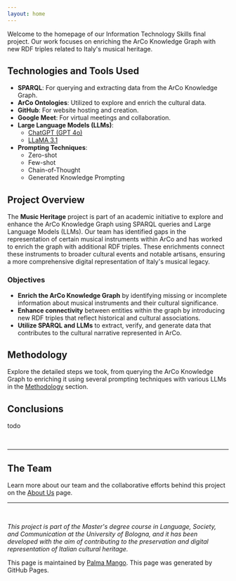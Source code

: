 ```yaml
---
layout: home
---
```


Welcome to the homepage of our Information Technology Skills final project. Our work focuses on enriching the ArCo Knowledge Graph with new RDF triples related to Italy's musical heritage.

## Technologies and Tools Used

- **SPARQL**: For querying and extracting data from the ArCo Knowledge Graph.
- **ArCo Ontologies**: Utilized to explore and enrich the cultural data.
- **GitHub**: For website hosting and creation.
- **Google Meet**: For virtual meetings and collaboration.
- **Large Language Models (LLMs)**: 
  - [ChatGPT (GPT 4o)](https://chatgpt.com/)
  - [LLaMA 3.1](https://www.llama2.ai/)
- **Prompting Techniques**:
  - Zero-shot
  - Few-shot
  - Chain-of-Thought
  - Generated Knowledge Prompting

## Project Overview

The **Music Heritage** project is part of an academic initiative to explore and enhance the ArCo Knowledge Graph using SPARQL queries and Large Language Models (LLMs). Our team has identified gaps in the representation of certain musical instruments within ArCo and has worked to enrich the graph with additional RDF triples. These enrichments connect these instruments to broader cultural events and notable artisans, ensuring a more comprehensive digital representation of Italy's musical legacy.

### Objectives

- **Enrich the ArCo Knowledge Graph** by identifying missing or incomplete information about musical instruments and their cultural significance.
- **Enhance connectivity** between entities within the graph by introducing new RDF triples that reflect historical and cultural associations.
- **Utilize SPARQL and LLMs** to extract, verify, and generate data that contributes to the cultural narrative represented in ArCo.

## Methodology

Explore the detailed steps we took, from querying the ArCo Knowledge Graph to enriching it using several prompting techniques with various LLMs in the [Methodology](./methodology.md) section.

## Conclusions

todo

<br>

---

## The Team

Learn more about our team and the collaborative efforts behind this project on the [About Us](./about.md) page.

---

<br>

*This project is part of the Master's degree course in Language, Society, and Communication at the University of Bologna, and it has been developed with the aim of contributing to the preservation and digital representation of Italian cultural heritage.*

This page is maintained by [Palma Mango](https://github.com/palmamango). This page was generated by GitHub Pages.


